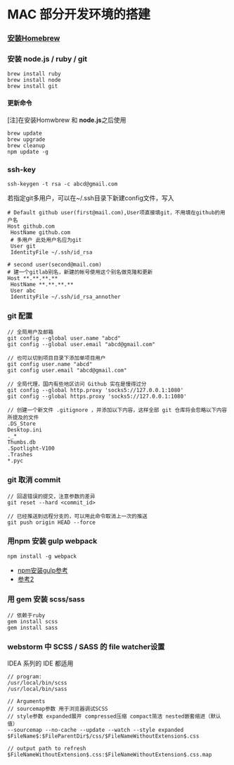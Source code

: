 # MAC 部分开发环境的搭建
### [安装Homebrew](http://brew.sh/index_zh-cn.html)

### 安装 node.js / ruby / git

```
brew install ruby
brew install node
brew install git
```

#### 更新命令
[注]在安装Homwbrew 和 **node.js**之后使用

```
brew update 
brew upgrade
brew cleanup
npm update -g
```

### ssh-key

```
ssh-keygen -t rsa -c abcd@gmail.com
```

若指定git多用户，可以在~/.ssh目录下新建config文件，写入

```
# Default github user(first@mail.com),User项直接填git，不用填在github的用户名
Host github.com
 HostName github.com
 # 多用户 此处用户名应为git
 User git
 IdentityFile ~/.ssh/id_rsa

# second user(second@mail.com)
# 建一个gitlab别名，新建的帐号使用这个别名做克隆和更新
Host **.**.**.**
 HostName **.**.**.**
 User abc
 IdentityFile ~/.ssh/id_rsa_annother
```

### git 配置
```
// 全局用户及邮箱
git config --global user.name "abcd"
git config --global user.email "abcd@gmail.com"

// 也可以切到项目目录下添加单项目用户
git config user.name "abcd"
git config user.email "abcd@gmail.com"

// 全局代理，国内有些地区访问 Github 实在是慢得过分
git config --global http.proxy 'socks5://127.0.0.1:1080'
git config --global https.proxy 'socks5://127.0.0.1:1080'

// 创建一个新文件 .gitignore ，并添加以下内容，这样全部 git 仓库将会忽略以下内容所提及的文件
.DS_Store
Desktop.ini
._*
Thumbs.db
.Spotlight-V100
.Trashes
*.pyc
```

### git 取消 commit  
```
// 回退错误的提交，注意参数的差异
git reset --hard <commit_id>

// 已经推送到远程分支的，可以用此命令取消上一次的推送
git push origin HEAD --force
```

### 用npm 安装 gulp webpack
```
npm install -g webpack
```
- [npm安装gulp参考](https://github.com/lisposter/gulp-docs-zh-cn/blob/master/getting-started.md)
- [参考2](https://blog.jetbrains.com/webstorm/2014/11/gulp-in-webstorm-9/)

### 用 gem 安装 scss/sass
```
// 依赖于ruby
gem install scss
gem install sass
```

### webstorm 中 SCSS / SASS 的 file watcher设置

IDEA 系列的 IDE 都适用
```
// program:
/usr/local/bin/scss
/usr/local/bin/sass

// Arguments
// sourcemap参数 用于浏览器调试SCSS
// style参数 expanded展开 compressed压缩 compact简洁 nested嵌套缩进（默认值）
--sourcemap --no-cache --update --watch --style expanded $FileName$:$FileParentDir$/css/$FileNameWithoutExtension$.css

// output path to refresh
$FileNameWithoutExtension$.css:$FileNameWithoutExtension$.css.map
```